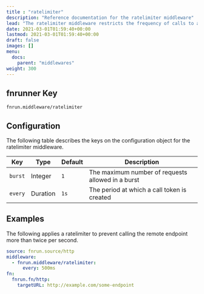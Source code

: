 ```yaml
---
title : "ratelimiter"
description: "Reference documentation for the ratelimiter middleware"
lead: "The ratelimiter middleware restricts the frequency of calls to a rate with a maximum burst."
date: 2021-03-01T01:59:40+00:00
lastmod: 2021-03-01T01:59:40+00:00
draft: false
images: []
menu:
  docs:
    parent: "middlewares"
weight: 300
---
```


## fnrunner Key
`fnrun.middleware/ratelimiter`

## Configuration
The following table describes the keys on the configuration object for the 
ratelimiter middleware.

| Key     | Type     | Default | Description                                       |
|---------|----------|---------|---------------------------------------------------|
| `burst` | Integer  | `1`     | The maximum number of requests allowed in a burst |
| `every` | Duration | `1s`    | The period at which a call token is created       |

## Examples
The following applies a ratelimiter to prevent calling the remote endpoint
more than twice per second.

```yaml
source: fnrun.source/http
middleware:
  - fnrun.middleware/ratelimiter:
      every: 500ms
fn: 
  fnrun.fn/http:
    targetURL: http://example.com/some-endpoint
```